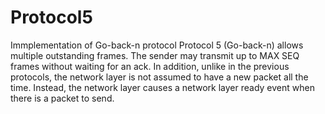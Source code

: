 # Protocol5
Immplementation of Go-back-n protocol 
Protocol 5 (Go-back-n) allows multiple outstanding frames. The sender may transmit up
to MAX SEQ frames without waiting for an ack. In addition, unlike in the previous
protocols, the network layer is not assumed to have a new packet all the time. Instead,
the network layer causes a network layer ready event when there is a packet to send.
